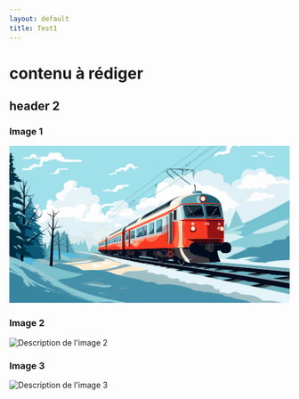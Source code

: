 ```yaml
---
layout: default
title: Test1
---
```


# contenu à rédiger

## header 2

### Image 1
![Description de l'image 1](assets/images/train.webp)

### Image 2
![Description de l'image 2](assets/images/image2.jpg)

### Image 3
![Description de l'image 3](assets/images/image3.jpg)
